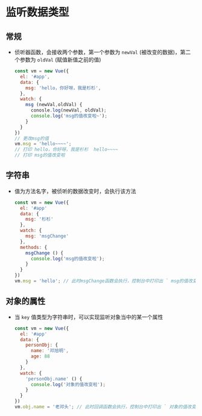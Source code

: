 # 监听数据类型

## 常规

  - 侦听器函数，会接收两个参数，第一个参数为 `newVal` (被改变的数据)，第二个参数为 `oldVal` (赋值新值之前的值)

    ```js
    const vm = new Vue({
      el: '#app',
      data: {
        msg: 'hello，你好呀，我是杉杉',
      },
      watch: {
        msg (newVal,oldVal) {
          conosle.log(newVal, oldVal);
          console.log('msg的值改变啦~');
        }
      }
    })
    // 更改msg的值
    vm.msg = 'hello~~~~';
    // 打印 hello，你好呀，我是杉杉  hello~~~~
    // 打印 msg的值改变啦
    ```

## 字符串

  - 值为方法名字，被侦听的数据改变时，会执行该方法

    ```js
    const vm = new Vue({
      el: '#app'
      data: {
        msg: '杉杉'
      },
      watch: {
        msg: 'msgChange'
      },
      methods: {
        msgChange () {
          console.log('msg的值改变啦');
        }
      }
    })
    vm.msg = 'hello'; // 此时msgChange函数会执行，控制台中打印出 ` msg的值改变啦 `
    ```

## 对象的属性

  - 当 `key` 值类型为字符串时，可以实现监听对象当中的某一个属性

    ```js
    const vm = new Vue({
      el: '#app'
      data: {
        personObj: {
          name: '邓旭明',
          age: 88
        }
      },
      watch: {
        'personObj.name' () {
          console.log('对象的值改变啦');
        }
      }
    })
    vm.obj.name = '老邓头'; // 此时回调函数会执行，控制台中打印出 ` 对象的值改变啦 `
    ```
